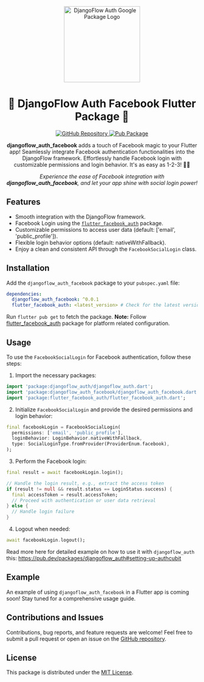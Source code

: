 <div align="center">
  <img src="https://user-images.githubusercontent.com/116165418/238683908-ddaa2265-af04-4915-8f02-bae1bce43291.png" alt="DjangoFlow Auth Google Package Logo" width="200">
  <h1 align="center">🌟 DjangoFlow Auth Facebook Flutter Package 🌟</h1>
</div>

<p align="center">
  <a href="https://github.com/djangoflow/djangoflow_auth_facebook/">
    <img alt="GitHub Repository" src="https://img.shields.io/badge/GitHub-Repository-blue.svg">
  </a>
  <a href="https://pub.dev/packages/djangoflow_auth_facebook">
    <img alt="Pub Package" src="https://img.shields.io/pub/v/djangoflow_auth_facebook.svg">
  </a>
</p>

<p align="center">
  <b>djangoflow_auth_facebook</b> adds a touch of Facebook magic to your Flutter app! Seamlessly integrate Facebook authentication functionalities into the DjangoFlow framework. Effortlessly handle Facebook login with customizable permissions and login behavior. It's as easy as 1-2-3! 🔐📱
</p>

<p align="center">
  <i>Experience the ease of Facebook integration with <b>djangoflow_auth_facebook</b>, and let your app shine with social login power!</i>
</p>

## Features

- Smooth integration with the DjangoFlow framework.
- Facebook Login using the <a href="https://pub.dev/packages/flutter_facebook_auth"><code>flutter_facebook_auth</code></a> package.
- Customizable permissions to access user data (default: ['email', 'public_profile']).
- Flexible login behavior options (default: nativeWithFallback).
- Enjoy a clean and consistent API through the <code>FacebookSocialLogin</code> class.

## Installation

Add the `djangoflow_auth_facebook` package to your <code>pubspec.yaml</code> file:

```yaml
dependencies:
  djangoflow_auth_facebook: ^0.0.1
  flutter_facebook_auth: <latest_version> # Check for the latest version
```

Run <code>flutter pub get</code> to fetch the package.
**Note:** Follow [flutter_facebook_auth](https://pub.dev/packages/flutter_facebook_auth) package for platform related configuration.

## Usage

To use the <code>FacebookSocialLogin</code> for Facebook authentication, follow these steps:

1. Import the necessary packages:

```dart
import 'package:djangoflow_auth/djangoflow_auth.dart';
import 'package:djangoflow_auth_facebook/djangoflow_auth_facebook.dart';
import 'package:flutter_facebook_auth/flutter_facebook_auth.dart';
```

2. Initialize <code>FacebookSocialLogin</code> and provide the desired permissions and login behavior:

```dart
final facebookLogin = FacebookSocialLogin(
  permissions: ['email', 'public_profile'],
  loginBehavior: LoginBehavior.nativeWithFallback,
  type: SocialLoginType.fromProvider(ProviderEnum.facebook),
);
```

3. Perform the Facebook login:

```dart
final result = await facebookLogin.login();

// Handle the login result, e.g., extract the access token
if (result != null && result.status == LoginStatus.success) {
  final accessToken = result.accessToken;
  // Proceed with authentication or user data retrieval
} else {
  // Handle login failure
}
```

4. Logout when needed:

```dart
await facebookLogin.logout();
```

Read more here for detailed example on how to use it with `djangoflow_auth` this: https://pub.dev/packages/djangoflow_auth#setting-up-authcubit

## Example

An example of using <code>djangoflow_auth_facebook</code> in a Flutter app is coming soon! Stay tuned for a comprehensive usage guide.

## Contributions and Issues

Contributions, bug reports, and feature requests are welcome! Feel free to submit a pull request or open an issue on the <a href="https://github.com/djangoflow/djangoflow_auth_facebook/">GitHub repository</a>.

## License

This package is distributed under the <a href="/LICENSE">MIT License</a>.

